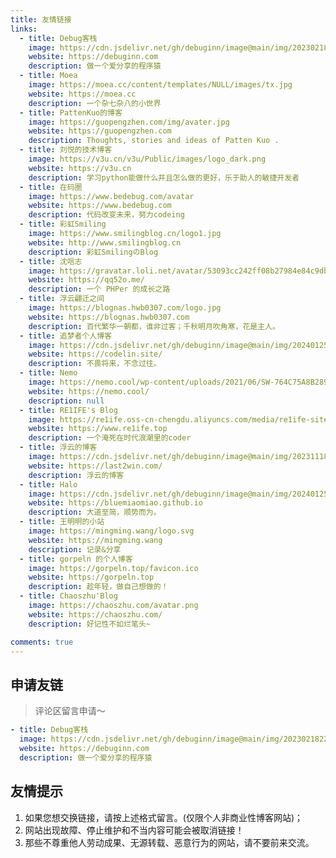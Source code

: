 ```yaml
---
title: 友情链接
links:
  - title: Debug客栈
    image: https://cdn.jsdelivr.net/gh/debuginn/image@main/img/202302182238057.JPG
    website: https://debuginn.com
    description: 做一个爱分享的程序猿
  - title: Moea
    image: https://moea.cc/content/templates/NULL/images/tx.jpg
    website: https://moea.cc
    description: 一个杂七杂八的小世界
  - title: PattenKuo的博客
    image: https://guopengzhen.com/img/avater.jpg
    website: https://guopengzhen.com
    description: Thoughts, stories and ideas of Patten Kuo .
  - title: 刘悦的技术博客
    image: https://v3u.cn/v3u/Public/images/logo_dark.png
    website: https://v3u.cn
    description: 学习python能做什么并且怎么做的更好，乐于助人的敏捷开发者 
  - title: 在码圈
    image: https://www.bedebug.com/avatar
    website: https://www.bedebug.com
    description: 代码改变未来，努力codeing
  - title: 彩虹Smiling
    image: https://www.smilingblog.cn/logo1.jpg
    website: http://www.smilingblog.cn
    description: 彩虹SmilingのBlog
  - title: 沈唁志
    image: https://gravatar.loli.net/avatar/53093cc242ff08b27984e84c9db92c33
    website: https://qq52o.me/
    description: 一个 PHPer 的成长之路  
  - title: 浮云翩迁之间
    image: https://blognas.hwb0307.com/logo.jpg
    website: https://blognas.hwb0307.com
    description: 百代繁华一朝都，谁非过客；千秋明月吹角寒，花是主人。
  - title: 追梦者个人博客
    image: https://cdn.jsdelivr.net/gh/debuginn/image@main/img/202401250946192.ico
    website: https://codelin.site/
    description: 不畏将来，不念过往。
  - title: Nemo
    image: https://nemo.cool/wp-content/uploads/2021/06/SW-764C75A8B289785545EF745F3DA7D822_1-scaled.jpg
    website: https://nemo.cool/
    description: null
  - title: RE1IFE's Blog
    image: https://re1ife.oss-cn-chengdu.aliyuncs.com/media/re1ife-site.ico
    website: https://www.re1ife.top
    description: 一个淹死在时代浪潮里的coder
  - title: 浮云的博客
    image: https://cdn.jsdelivr.net/gh/debuginn/image@main/img/202311181848462.ico
    website: https://last2win.com/
    description: 浮云的博客
  - title: Halo
    image: https://cdn.jsdelivr.net/gh/debuginn/image@main/img/202401250945310.png
    website: https://bluemiaomiao.github.io
    description: 大道至简，顺势而为。
  - title: 王明明的小站
    image: https://mingming.wang/logo.svg
    website: https://mingming.wang
    description: 记录&分享
  - title: gorpeln 的个人博客
    image: https://gorpeln.top/favicon.ico
    website: https://gorpeln.top
    description: 趁年轻，做自己想做的！
  - title: Chaoszhu'Blog
    image: https://chaoszhu.com/avatar.png
    website: https://chaoszhu.com/
    description: 好记性不如烂笔头~

comments: true
---
```


## 申请友链

> 评论区留言申请～

```yaml
- title: Debug客栈
  image: https://cdn.jsdelivr.net/gh/debuginn/image@main/img/202302182238057.JPG
  website: https://debuginn.com
  description: 做一个爱分享的程序猿
```

## 友情提示

1. 如果您想交换链接，请按上述格式留言。(仅限个人非商业性博客网站)；
2. 网站出现故障、停止维护和不当内容可能会被取消链接！
3. 那些不尊重他人劳动成果、无源转载、恶意行为的网站，请不要前来交流。